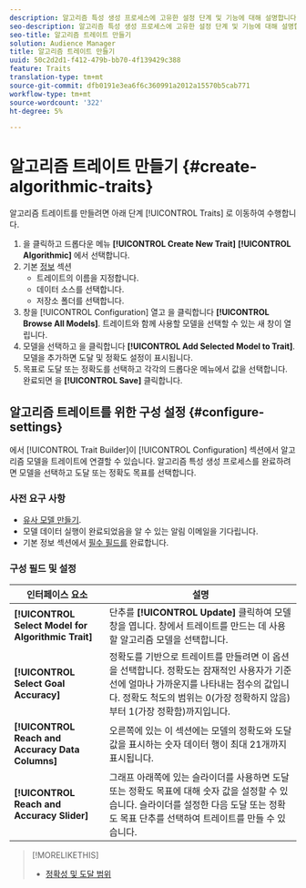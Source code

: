 ```yaml
---
description: 알고리즘 특성 생성 프로세스에 고유한 설정 단계 및 기능에 대해 설명합니다.
seo-description: 알고리즘 특성 생성 프로세스에 고유한 설정 단계 및 기능에 대해 설명합니다.
seo-title: 알고리즘 트레이트 만들기
solution: Audience Manager
title: 알고리즘 트레이트 만들기
uuid: 50c2d2d1-f412-479b-bb70-4f139429c388
feature: Traits
translation-type: tm+mt
source-git-commit: dfb0191e3ea6f6c360991a2012a15570b5cab771
workflow-type: tm+mt
source-wordcount: '322'
ht-degree: 5%

---
```



# 알고리즘 트레이트 만들기 {#create-algorithmic-traits}

<!-- t_algo_trait_build.xml -->

알고리즘 트레이트를 만들려면 아래 단계 [!UICONTROL Traits] 로 이동하여 수행합니다.

1. 을 클릭하고 드롭다운 메뉴 **[!UICONTROL Create New Trait]** **[!UICONTROL Algorithmic]** 에서 선택합니다.
1. 기본 [정보](../../features/traits/create-onboarded-rule-based-traits.md) 섹션
   * 트레이트의 이름을 지정합니다.
   * 데이터 소스를 선택합니다.
   * 저장소 폴더를 선택합니다.
1. 창을 [!UICONTROL Configuration] 열고 을 클릭합니다 **[!UICONTROL Browse All Models]**.
트레이트와 함께 사용할 모델을 선택할 수 있는 새 창이 열립니다.
1. 모델을 선택하고 을 클릭합니다 **[!UICONTROL Add Selected Model to Trait]**.
모델을 추가하면 도달 및 정확도 설정이 표시됩니다.
1. 목표로 도달 또는 정확도를 선택하고 각각의 드롭다운 메뉴에서 값을 선택합니다. 완료되면 을 **[!UICONTROL Save]** 클릭합니다.

## 알고리즘 트레이트를 위한 구성 설정 {#configure-settings}

에서 [!UICONTROL Trait Builder]이 [!UICONTROL Configuration] 섹션에서 알고리즘 모델을 트레이트에 연결할 수 있습니다. 알고리즘 특성 생성 프로세스를 완료하려면 모델을 선택하고 도달 또는 정확도 목표를 선택합니다.

### 사전 요구 사항

<!-- r_algo_trait_config_section.xml -->

* [유사 모델 만들기](../../features/algorithmic-models/create-model.md).
* 모델 데이터 실행이 완료되었음을 알 수 있는 알림 이메일을 기다립니다.
* 기본 정보 섹션에서 [필수 필드를](../../features/traits/create-onboarded-rule-based-traits.md) 완료합니다.

### 구성 필드 및 설정

| 인터페이스 요소 | 설명 |
|---|---|
| **[!UICONTROL Select Model for Algorithmic Trait]** | 단추를 **[!UICONTROL Update]** 클릭하여 모델 창을 엽니다. 창에서 트레이트를 만드는 데 사용할 알고리즘 모델을 선택합니다. |
| **[!UICONTROL Select Goal Accuracy]** | 정확도를 기반으로 트레이트를 만들려면 이 옵션을 선택합니다. 정확도는 잠재적인 사용자가 기준선에 얼마나 가까운지를 나타내는 점수의 값입니다. 정확도 척도의 범위는 0(가장 정확하지 않음)부터 1(가장 정확함)까지입니다. |
| **[!UICONTROL Reach and Accuracy Data Columns]** | 오른쪽에 있는 이 섹션에는 모델의 정확도와 도달 값을 표시하는 숫자 데이터 행이 최대 21개까지 표시됩니다. |
| **[!UICONTROL Reach and Accuracy Slider]** | 그래프 아래쪽에 있는 슬라이더를 사용하면 도달 또는 정확도 목표에 대해 숫자 값을 설정할 수 있습니다. 슬라이더를 설정한 다음 도달 또는 정확도 목표 단추를 선택하여 트레이트를 만들 수 있습니다. |

>[!MORELIKETHIS]
>
>* [정확성 및 도달 범위](../../features/traits/trait-accuracy-reach.md)

